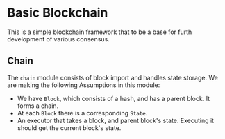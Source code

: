 # Basic Blockchain


This is a simple blockchain framework that to be a base for furth development of various consensus. 

## Chain

The `chain` module consists of block import and handles state storage. We are making the following Assumptions
 in this module:

* We have `Block`, which consists of a hash, and has a parent block. It forms a chain.
* At each `Block` there is a corresponding `State`.
* An executor that takes a block, and parent block's state. Executing
  it should get the current block's state.
